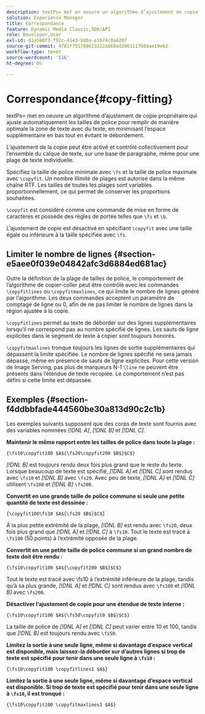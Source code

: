 ```yaml
---
description: textPs= met en oeuvre un algorithme d’ajustement de copie propriétaire qui ajuste automatiquement les tailles de police pour remplir de manière optimale la zone de texte avec du texte, en minimisant l’espace supplémentaire en bas tout en évitant le débordement.
solution: Experience Manager
title: Correspondance
feature: Dynamic Media Classic,SDK/API
role: Developer,User
exl-id: d1a560f3-f92c-4143-b80a-e1674c8a4207
source-git-commit: 4f81f755789613222a66bed2961117604ae19e62
workflow-type: tm+mt
source-wordcount: '516'
ht-degree: 0%

---
```


# Correspondance{#copy-fitting}

textPs= met en oeuvre un algorithme d’ajustement de copie propriétaire qui ajuste automatiquement les tailles de police pour remplir de manière optimale la zone de texte avec du texte, en minimisant l’espace supplémentaire en bas tout en évitant le débordement.

L’ajustement de la copie peut être activé et contrôlé collectivement pour l’ensemble du calque de texte, sur une base de paragraphe, même pour une plage de texte individuelle.

Spécifiez la taille de police minimale avec `\fs` et la taille de police maximale avec `\copyfit`. Un nombre illimité de plages est autorisé dans la même chaîne RTF. Les tailles de toutes les plages sont variables proportionnellement, ce qui permet de conserver les proportions souhaitées.

`\copyfit` est considéré comme une commande de mise en forme de caractères et possède des règles de portée telles que `\fs` et `\b`.

L’ajustement de copie est désactivé en spécifiant `\copyfit` avec une taille égale ou inférieure à la taille spécifiée avec `\fs`.

## Limiter le nombre de lignes {#section-e5aee0f039e04842afc3d6884ed681ac}

Outre la définition de la plage de tailles de police, le comportement de l’algorithme de copier-coller peut être contrôlé avec les commandes `\copyfitlines` ou `\copyfitmaxlines`, ce qui limite le nombre de lignes généré par l’algorithme. Les deux commandes acceptent un paramètre de comptage de ligne ou 0, afin de ne pas limiter le nombre de lignes dans la région ajustée à la copie.

`\copyfitlines` permet au texte de déborder sur des lignes supplémentaires lorsqu’il ne correspond pas au nombre spécifié de lignes. Les sauts de ligne explicites dans le segment de texte à copier sont toujours honorés.

`\copyfitmaxlines` tronque toujours les lignes de sortie supplémentaires qui dépassent la limite spécifiée. Le nombre de lignes spécifié ne sera jamais dépassé, même en présence de sauts de ligne explicites. Pour cette version de Image Serving, pas plus de marqueurs N-1 `\line` ne peuvent être présents dans l’étendue de texte recopiée. Le comportement n’est pas défini si cette limite est dépassée.

## Exemples {#section-f4ddbbfade444560be30a813d90c2c1b}

Les exemples suivants supposent que des corps de texte sont fournis avec des variables nommées *[!DNL $A$]*, *[!DNL $B$]* et *[!DNL $C$]*.

**Maintenir le même rapport entre les tailles de police dans toute la plage :**

`{\fs10\copyfit100 $A${\fs20\copyfit200 $B$}$C$}`

*[!DNL $B$]* est toujours rendu deux fois plus grand que le reste du texte. Lorsque beaucoup de texte est spécifié, *[!DNL $A$]* et *[!DNL $C$]* sont rendus avec `\fs10` et *[!DNL $B$]* avec `\fs20`. Avec peu de texte, *[!DNL $A$]* et *[!DNL $C$]* utilisent `\fs100` et *[!DNL $B$]* `\fs200`.

**Convertit en une grande taille de police commune si seule une petite quantité de texte est dessinée :**

`{\copyfit100\fs10 $A${\fs20 $B$}$C$}`

À la plus petite extrémité de la plage, *[!DNL $B$]* est rendu avec `\fs20`, deux fois plus grand que *[!DNL $A$]* et *[!DNL $C$]* à `\fs10`. Tout le texte est tracé à `\fs100` (50 points) à l’extrémité opposée de la plage.

**Convertit en une petite taille de police commune si un grand nombre de texte doit être rendu :**

`{\fs10\copyfit100 $A${\copyfit200 $B$}$C$}`

Tout le texte est tracé avec \fs10 à l’extrémité inférieure de la plage, tandis qu’à sa plus grande, *[!DNL $A$]* et *[!DNL $C$]* sont rendus avec `\fs100` et *[!DNL $B$]* avec `\fs200`.

**Désactiver l’ajustement de copie pour une étendue de texte interne :**

`{\fs10\copyfit100 $A${\fs50\copyfit0 $B$}$C$}`

La taille de police de *[!DNL $A$]* et *[!DNL $C$]* peut varier entre 10 et 100, tandis que *[!DNL $B$]* est toujours rendu avec `\fs50`.

**Limitez la sortie à une seule ligne, même si davantage d’espace vertical est disponible, mais laissez-la déborder sur d’autres lignes si trop de texte est spécifié pour tenir dans une seule ligne à `\fs10` :**

`{\fs10\copyfit100 \copyfitlines1 $A$}`

**Limitez la sortie à une seule ligne, même si davantage d’espace vertical est disponible. Si trop de texte est spécifié pour tenir dans une seule ligne à `\fs10`, il est tronqué :**

`{\fs10\copyfit100 \copyfitmaxlines1 $A$}`

